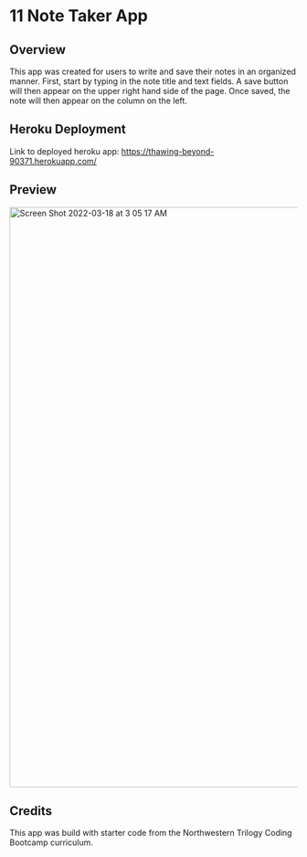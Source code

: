 # 11 Note Taker App

## Overview
This app was created for users to write and save their notes in an organized manner. First, start by typing in the note title and text fields. A save button will then appear on the upper right hand side of the page. Once saved, the note will then appear on the column on the left. 


## Heroku Deployment
Link to deployed heroku app: https://thawing-beyond-90371.herokuapp.com/ 


## Preview
<!-- ![Note Taker App](assets/images/note-taker.png) -->
<img width="1016" alt="Screen Shot 2022-03-18 at 3 05 17 AM" src="https://user-images.githubusercontent.com/90944910/158962493-293e9602-6984-4d28-abf3-519b482376f4.png">


## Credits
This app was build with starter code from the Northwestern Trilogy Coding Bootcamp curriculum. 



